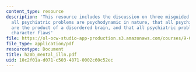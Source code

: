 ```yaml
---
content_type: resource
description: 'This resource includes the discussion on three misguided theories: that
  all psychiatric problems are psychodynamic in nature, that all psychiatric problems
  are the product of a disordered brain, and that all psychiatric problems are essentially
  character flaws'
file: https://ol-ocw-studio-app-production.s3.amazonaws.com/courses/9-00-introduction-to-psychology-fall-2004/10c2f01ad071c50348710002c60c52ec_h20b_mental_illn.pdf
file_type: application/pdf
resourcetype: Document
title: h20b_mental_illn.pdf
uid: 10c2f01a-d071-c503-4871-0002c60c52ec
---
```

